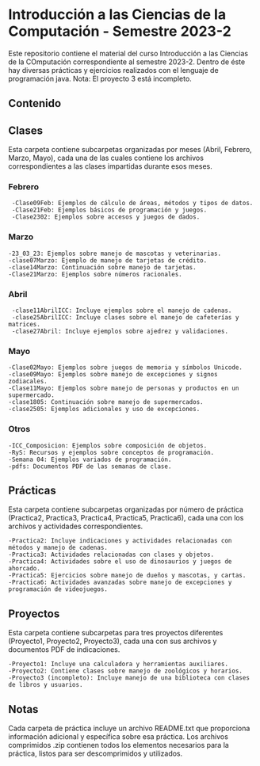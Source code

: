 # Introducción a las Ciencias de la Computación - Semestre 2023-2

Este repositorio contiene el material del curso Introducción a las Ciencias de la COmputación correspondiente al semestre 2023-2. 
Dentro de éste hay diversas prácticas y ejercicios realizados con el lenguaje de programación java.
Nota: El proyecto 3 está incompleto. 

## Contenido

## Clases
Esta carpeta contiene subcarpetas organizadas por meses (Abril, Febrero, Marzo, Mayo), cada una de las cuales contiene los archivos correspondientes a las clases impartidas durante esos meses.

### Febrero
     -Clase09Feb: Ejemplos de cálculo de áreas, métodos y tipos de datos.
     -Clase21Feb: Ejemplos básicos de programación y juegos.
     -Clase2302: Ejemplos sobre accesos y juegos de dados.

### Marzo
    -23_03_23: Ejemplos sobre manejo de mascotas y veterinarias.
    -clase07Marzo: Ejemplo de manejo de tarjetas de crédito.
    -clase14Marzo: Continuación sobre manejo de tarjetas.
    -Clase21Marzo: Ejemplos sobre números racionales.

### Abril
     -clase11AbrilICC: Incluye ejemplos sobre el manejo de cadenas.
     -clase25AbrilICC: Incluye clases sobre el manejo de cafeterías y matrices.
     -clase27Abril: Incluye ejemplos sobre ajedrez y validaciones.
     
### Mayo
    -Clase02Mayo: Ejemplos sobre juegos de memoria y símbolos Unicode.
    -clase09Mayo: Ejemplos sobre manejo de excepciones y signos zodiacales.
    -Clase11Mayo: Ejemplos sobre manejo de personas y productos en un supermercado.
    -clase1805: Continuación sobre manejo de supermercados.
    -clase2505: Ejemplos adicionales y uso de excepciones.

### Otros
    -ICC_Composicion: Ejemplos sobre composición de objetos.
    -RyS: Recursos y ejemplos sobre conceptos de programación.
    -Semana 04: Ejemplos variados de programación.
    -pdfs: Documentos PDF de las semanas de clase.

## Prácticas
Esta carpeta contiene subcarpetas organizadas por número de práctica (Practica2, Practica3, Practica4, Practica5, Practica6), cada una con los archivos y actividades correspondientes.

    -Practica2: Incluye indicaciones y actividades relacionadas con métodos y manejo de cadenas.
    -Practica3: Actividades relacionadas con clases y objetos.
    -Practica4: Actividades sobre el uso de dinosaurios y juegos de ahorcado.
    -Practica5: Ejercicios sobre manejo de dueños y mascotas, y cartas.
    -Practica6: Actividades avanzadas sobre manejo de excepciones y programación de videojuegos.

## Proyectos
Esta carpeta contiene subcarpetas para tres proyectos diferentes (Proyecto1, Proyecto2, Proyecto3), cada una con sus archivos y documentos PDF de indicaciones.

    -Proyecto1: Incluye una calculadora y herramientas auxiliares.
    -Proyecto2: Contiene clases sobre manejo de zoológicos y horarios.
    -Proyecto3 (incompleto): Incluye manejo de una biblioteca con clases de libros y usuarios.

## Notas
Cada carpeta de práctica incluye un archivo README.txt que proporciona información adicional y específica sobre esa práctica.
Los archivos comprimidos .zip contienen todos los elementos necesarios para la práctica, listos para ser descomprimidos y utilizados.

